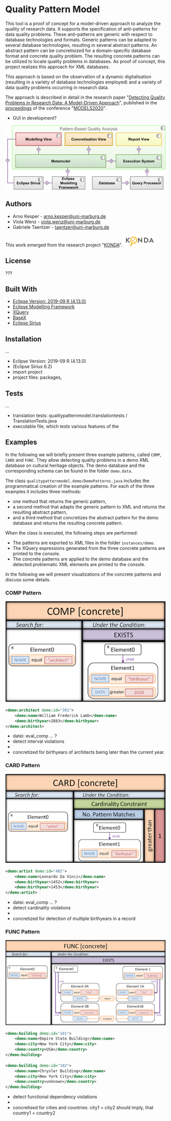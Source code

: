 # Quality Pattern Model

This tool is a proof of concept for a model-driven approach to analyze the quality of research data.
It supports the specification of anti-patterns for data quality problems.
These anti-patterns are generic with respect to database technologies and formats.
Generic patterns can be adapted to several database technologies, resulting in several abstract patterns.
An abstract pattern can be concretisized for a domain-specific database format and concrete quality problem. 
The resulting concrete patterns can be utilized to locate quality problems in databases.
As proof of concept, this project realizes this approach for XML databases.

This approach is based on the observation of a dynamic digitalisation (resulting in a variety of database technologies employed) and a variety of data quality problems occurring in research data.

The approach is described in detail in the research paper "[Detecting Quality Problems in Research Data: A Model-Driven Approach](https://dl.acm.org/doi/10.1145/3365438.3410987)", published in the [proceedings](https://dl.acm.org/doi/proceedings/10.1145/3417990) of the conference "[MODELS2020](http://www.modelsconference.org)".

+ GUI in development?

![Component Diagram](readme_images/component_diagram.png)


## Authors

* Arno Kesper - [arno.kesper@uni-marburg.de](mailto:arno.kesper@uni-marburg.de?subject=[GitHub]%20Quality%20Pattern%20Model)
* Viola Wenz - [viola.wenz@uni-marburg.de](mailto:viola.wenz@uni-marburg.de?subject=[GitHub]%20Quality%20Pattern%20Model)
* Gabriele Taentzer - [taentzer@uni-marburg.de](mailto:taentzer@uni-marburg.de?subject=[GitHub]%20Quality%20Pattern%20Model)

This work emerged from the research project "[KONDA](https://zenodo.org/communities/konda-project)". 
![KONDA](readme_images/konda_logo.jpg)



## License

???


## Built With

* [Eclipse Version: 2019-09 R (4.13.0)](https://www.eclipse.org/downloads/packages/release/2019-09/r)
* [Eclipse Modelling Framework](https://www.eclipse.org/modeling/emf/)
* [XQuery](https://www.w3.org/XML/Query/)
* [BaseX](https://basex.org)
* [Eclipse Sirius](https://www.eclipse.org/sirius/)



## Installation
...

+ Eclipse Version: 2019-09 R (4.13.0)
+ (Eclipse Sirius 6.2)
+ import project
+ project files: packages, 



## Tests

...

* translation tests: qualitypatternmodel.translationtests / TranslationTests.java
* executable file, which tests various features of the



## Examples

In the following we will briefly present three example patterns, called `COMP`, `CARD` and `FUNC`.
They allow detecting quality problems in a demo XML database on cultural heritage objects.
The demo database and the corresponding schema can be found in the folder `demo.data`.

The class `qualitypatternmodel.demo/DemoPatterns.java` includes the programmatical creation of the example patterns.
For each of the three examples it includes three methods:

* one method that returns the generic pattern,
* a second method that adapts the generic pattern to XML and returns the resulting abstract pattern,
* and a third method that concretizes the abstract pattern for the demo database and returns the resulting concrete pattern.

When the class is executed, the following steps are performed:

* The patterns are exported to XML files in the folder `instances/demo`.
* The XQuery expressions generated from the three concrete patterns are printed to the console.
* The concrete patterns are applied to the demo database and the detected problematic XML elements are printed to the console.

In the following we will present visualizations of the concrete patterns and discuss some details.


### COMP Pattern
![COMP](readme_images/COMP_concrete.png)

```xml
<demo:architect demo:id="301">
	<demo:name>William Frederick Lamb</demo:name>	
	<demo:birthyear>2883</demo:birthyear>
</demo:architect>
```

+ datei: eval_comp ... ?
+ detect interval violations
+ 
+ concretized for birthyears of architects being later than the current year.




### CARD Pattern
![CARD](readme_images/CARD_concrete.png)

```xml
<demo:artist demo:id="402">
	<demo:name>Leonardo Da Vinci</demo:name>
	<demo:birthyear>1452</demo:birthyear>
	<demo:birthyear>1453</demo:birthyear>	
</demo:artist>
```

+ datei: eval_comp ... ?
+ detect cardinality violations
+ 
+ concretized for detection of multiple birthyears in a record




### FUNC Pattern
![FUNC](readme_images/FUNC_concrete.png)

```xml
<demo:building demo:id="101">
	<demo:name>Empire State Building</demo:name>
	<demo:city>New York City</demo:city>
	<demo:country>USA</demo:country>		
</demo:building>	

<demo:building demo:id="102">
	<demo:name>Chrysler Building</demo:name>
	<demo:city>New York City</demo:city>
	<demo:country>unknown</demo:country>	
</demo:building>
```

+ detect functional dependency violations
+ 
+ concretised for cities and countries: city1 = city2 should imply, that country1 = country2

